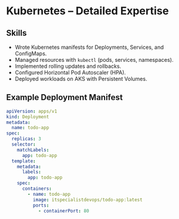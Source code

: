# Kubernetes – Detailed Expertise

## Skills
- Wrote Kubernetes manifests for Deployments, Services, and ConfigMaps.
- Managed resources with `kubectl` (pods, services, namespaces).
- Implemented rolling updates and rollbacks.
- Configured Horizontal Pod Autoscaler (HPA).
- Deployed workloads on AKS with Persistent Volumes.

## Example Deployment Manifest
```yaml
apiVersion: apps/v1
kind: Deployment
metadata:
  name: todo-app
spec:
  replicas: 3
  selector:
    matchLabels:
      app: todo-app
  template:
    metadata:
      labels:
        app: todo-app
    spec:
      containers:
        - name: todo-app
          image: itspecialistdevops/todo-app:latest
          ports:
            - containerPort: 80
